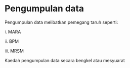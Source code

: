 # Pengumpulan data

Pengumpulan data melibatkan pemegang taruh seperti:&#x20;

i. MARA&#x20;

ii. BPM&#x20;

iii. MRSM&#x20;



Kaedah pengumpulan data secara bengkel atau mesyuarat
